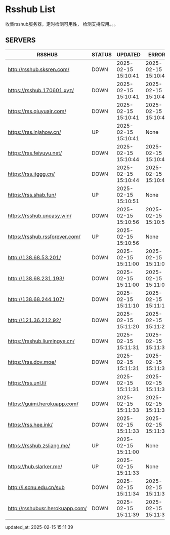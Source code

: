 # Rsshub List

收集rsshub服务器，定时检测可用性， 检测支持应用。。。


## SERVERS

|  RSSHUB   | STATUS  | UPDATED  | ERROR  | TWITTER |  
|  ----  | ----  | ----  | ----  | ---- |  
| http://rsshub.sksren.com/ | DOWN | 2025-02-15 15:10:41 | 2025-02-15 15:10:41 |  
| https://rsshub.170601.xyz/ | DOWN | 2025-02-15 15:10:41 | 2025-02-15 15:10:41 |  
| https://rss.qiuyuair.com/ | DOWN | 2025-02-15 15:10:41 | 2025-02-15 15:10:41 |  
| https://rss.injahow.cn/ | UP | 2025-02-15 15:10:41 | None ||  
| https://rss.feiyuyu.net/ | DOWN | 2025-02-15 15:10:44 | 2025-02-15 15:10:44 |  
| https://rss.itggg.cn/ | DOWN | 2025-02-15 15:10:44 | 2025-02-15 15:10:44 |  
| https://rss.shab.fun/ | UP | 2025-02-15 15:10:51 | None ||  
| https://rsshub.uneasy.win/ | DOWN | 2025-02-15 15:10:56 | 2025-02-15 15:10:56 |  
| https://rsshub.rssforever.com/ | UP | 2025-02-15 15:10:56 | None ||  
| http://138.68.53.201/ | DOWN | 2025-02-15 15:11:00 | 2025-02-15 15:11:00 |  
| http://138.68.231.193/ | DOWN | 2025-02-15 15:11:00 | 2025-02-15 15:11:00 |  
| http://138.68.244.107/ | DOWN | 2025-02-15 15:11:10 | 2025-02-15 15:11:10 |  
| http://121.36.212.92/ | DOWN | 2025-02-15 15:11:20 | 2025-02-15 15:11:20 |  
| https://rsshub.liumingye.cn/ | DOWN | 2025-02-15 15:11:31 | 2025-02-15 15:11:31 |  
| https://rss.dov.moe/ | DOWN | 2025-02-15 15:11:31 | 2025-02-15 15:11:31 |  
| https://rss.unl.li/ | DOWN | 2025-02-15 15:11:31 | 2025-02-15 15:11:31 |  
| https://guimi.herokuapp.com/ | DOWN | 2025-02-15 15:11:33 | 2025-02-15 15:11:33 |  
| https://rss.hee.ink/ | DOWN | 2025-02-15 15:11:33 | 2025-02-15 15:11:33 |  
| https://rsshub.zsliang.me/ | UP | 2025-02-15 15:11:00 | None |OK|  
| https://hub.slarker.me/ | UP | 2025-02-15 15:11:33 | None ||  
| http://i.scnu.edu.cn/sub | DOWN | 2025-02-15 15:11:34 | 2025-02-15 15:11:34 |  
| http://rsshubusr.herokuapp.com/ | DOWN | 2025-02-15 15:11:39 | 2025-02-15 15:11:39 |  
  

updated_at: 2025-02-15 15:11:39  
